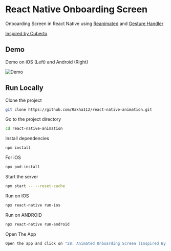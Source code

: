 # React Native Onboarding Screen

Onboarding Screen in React Native using [Reanimated](https://docs.swmansion.com/react-native-reanimated/) and [Gesture Handler](https://docs.swmansion.com/react-native-gesture-handler/docs/)

[Inspired by Cuberto](https://dribbble.com/shots/6654320-Animated-Onboarding-Screens)

## Demo

Demo on iOS (Left) and Android (Right)

![Demo](https://github.com/Rakha112/react-native-animation/blob/main/src/28-React-Native-Onboarding-Screen-Cuberto/Demo.gif)

## Run Locally

Clone the project

```bash
git clone https://github.com/Rakha112/react-native-animation.git
```

Go to the project directory

```bash
cd react-native-animation
```

Install dependencies

```bash
npm install
```

For iOS

```bash
npx pod-install
```

Start the server

```bash
npm start -- --reset-cache
```

Run on IOS

```bash
npx react-native run-ios
```

Run on ANDROID

```bash
npx react-native run-android
```

Open The App

```bash
Open the app and click on "28. Animated Onboarding Screen (Inspired By Cuberto)"
```
